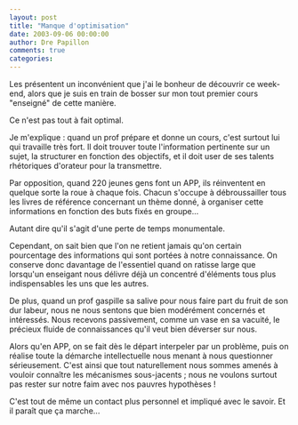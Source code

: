 ```yaml
---
layout: post
title: "Manque d'optimisation"
date: 2003-09-06 00:00:00
author: Dre Papillon
comments: true
categories: 
---
```



Les  présentent un inconvénient que j'ai le bonheur de découvrir ce week-end, alors que je suis en train de bosser sur mon tout premier cours "enseigné" de cette manière.

Ce n'est pas tout à fait optimal.

Je m'explique : quand un prof prépare et donne un cours, c'est surtout lui qui travaille très fort.  Il doit trouver toute l'information pertinente sur un sujet, la structurer en fonction des objectifs, et il doit user de ses talents rhétoriques d'orateur pour la transmettre.

Par opposition, quand 220 jeunes gens font un APP, ils réinventent en quelque sorte la roue à chaque fois.  Chacun s'occupe à débroussailler tous les livres de référence concernant un thème donné, à organiser cette informations en fonction des buts fixés en groupe...

Autant dire qu'il s'agit d'une perte de temps monumentale.

Cependant, on sait bien que l'on ne retient jamais qu'on certain pourcentage des informations qui sont portées à notre connaissance.  On conserve donc davantage de l'essentiel quand on ratisse large que lorsqu'un enseigant nous délivre déjà un concentré d'éléments tous plus indispensables les uns que les autres.

De plus, quand un prof gaspille sa salive pour nous faire part du fruit de son dur labeur, nous ne nous sentons que bien modérément concernés et intéressés.  Nous recevons passivement, comme un vase en sa vacuité, le précieux fluide de connaissances qu'il veut bien déverser sur nous.

Alors qu'en APP, on se fait dès le départ interpeler par un problème, puis on réalise toute la démarche intellectuelle nous menant à nous questionner sérieusement.  C'est ainsi que tout naturellement nous sommes amenés à vouloir connaître les mécanismes sous-jacents ; nous ne voulons surtout pas rester sur notre faim avec nos pauvres hypothèses !

C'est tout de même un contact plus personnel et impliqué avec le savoir.  Et il paraît que ça marche...
